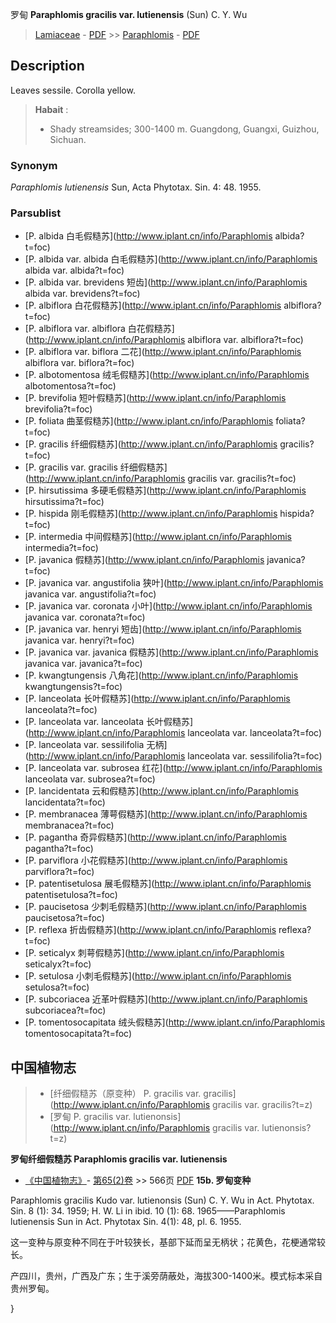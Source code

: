 罗甸 **Paraphlomis gracilis var. lutienensis** (Sun) C. Y. Wu

> [Lamiaceae](http://www.iplant.cn/info/Lamiaceae?t=foc) - [PDF](http://www.iplant.cn/foc/pdf/Lamiaceae.pdf) >> [Paraphlomis](http://www.iplant.cn/info/Paraphlomis?t=foc) - [PDF](http://www.iplant.cn/foc/pdf/Paraphlomis.pdf)
## Description

Leaves sessile. Corolla yellow.


> **Habait** : 
>* Shady streamsides; 300-1400 m. Guangdong, Guangxi, Guizhou, Sichuan.

### Synonym
*Paraphlomis lutienensis* Sun, Acta Phytotax. Sin. 4: 48. 1955.


### Parsublist

* [P.  albida  白毛假糙苏](http://www.iplant.cn/info/Paraphlomis albida?t=foc)
* [P.  albida var. albida  白毛假糙苏](http://www.iplant.cn/info/Paraphlomis albida var. albida?t=foc)
* [P.  albida var. brevidens  短齿](http://www.iplant.cn/info/Paraphlomis albida var. brevidens?t=foc)
* [P.  albiflora  白花假糙苏](http://www.iplant.cn/info/Paraphlomis albiflora?t=foc)
* [P.  albiflora var. albiflora  白花假糙苏](http://www.iplant.cn/info/Paraphlomis albiflora var. albiflora?t=foc)
* [P.  albiflora var. biflora  二花](http://www.iplant.cn/info/Paraphlomis albiflora var. biflora?t=foc)
* [P.  albotomentosa  绒毛假糙苏](http://www.iplant.cn/info/Paraphlomis albotomentosa?t=foc)
* [P.  brevifolia  短叶假糙苏](http://www.iplant.cn/info/Paraphlomis brevifolia?t=foc)
* [P.  foliata  曲茎假糙苏](http://www.iplant.cn/info/Paraphlomis foliata?t=foc)
* [P.  gracilis  纤细假糙苏](http://www.iplant.cn/info/Paraphlomis gracilis?t=foc)
* [P.  gracilis var. gracilis  纤细假糙苏](http://www.iplant.cn/info/Paraphlomis gracilis var. gracilis?t=foc)
* [P.  hirsutissima  多硬毛假糙苏](http://www.iplant.cn/info/Paraphlomis hirsutissima?t=foc)
* [P.  hispida  刚毛假糙苏](http://www.iplant.cn/info/Paraphlomis hispida?t=foc)
* [P.  intermedia  中间假糙苏](http://www.iplant.cn/info/Paraphlomis intermedia?t=foc)
* [P.  javanica  假糙苏](http://www.iplant.cn/info/Paraphlomis javanica?t=foc)
* [P.  javanica var. angustifolia  狭叶](http://www.iplant.cn/info/Paraphlomis javanica var. angustifolia?t=foc)
* [P.  javanica var. coronata  小叶](http://www.iplant.cn/info/Paraphlomis javanica var. coronata?t=foc)
* [P.  javanica var. henryi  短齿](http://www.iplant.cn/info/Paraphlomis javanica var. henryi?t=foc)
* [P.  javanica var. javanica  假糙苏](http://www.iplant.cn/info/Paraphlomis javanica var. javanica?t=foc)
* [P.  kwangtungensis  八角花](http://www.iplant.cn/info/Paraphlomis kwangtungensis?t=foc)
* [P.  lanceolata  长叶假糙苏](http://www.iplant.cn/info/Paraphlomis lanceolata?t=foc)
* [P.  lanceolata var. lanceolata  长叶假糙苏](http://www.iplant.cn/info/Paraphlomis lanceolata var. lanceolata?t=foc)
* [P.  lanceolata var. sessilifolia  无柄](http://www.iplant.cn/info/Paraphlomis lanceolata var. sessilifolia?t=foc)
* [P.  lanceolata var. subrosea  红花](http://www.iplant.cn/info/Paraphlomis lanceolata var. subrosea?t=foc)
* [P.  lancidentata  云和假糙苏](http://www.iplant.cn/info/Paraphlomis lancidentata?t=foc)
* [P.  membranacea  薄萼假糙苏](http://www.iplant.cn/info/Paraphlomis membranacea?t=foc)
* [P.  pagantha  奇异假糙苏](http://www.iplant.cn/info/Paraphlomis pagantha?t=foc)
* [P.  parviflora  小花假糙苏](http://www.iplant.cn/info/Paraphlomis parviflora?t=foc)
* [P.  patentisetulosa  展毛假糙苏](http://www.iplant.cn/info/Paraphlomis patentisetulosa?t=foc)
* [P.  paucisetosa  少刺毛假糙苏](http://www.iplant.cn/info/Paraphlomis paucisetosa?t=foc)
* [P.  reflexa  折齿假糙苏](http://www.iplant.cn/info/Paraphlomis reflexa?t=foc)
* [P.  seticalyx  刺萼假糙苏](http://www.iplant.cn/info/Paraphlomis seticalyx?t=foc)
* [P.  setulosa  小刺毛假糙苏](http://www.iplant.cn/info/Paraphlomis setulosa?t=foc)
* [P.  subcoriacea  近革叶假糙苏](http://www.iplant.cn/info/Paraphlomis subcoriacea?t=foc)
* [P.  tomentosocapitata  绒头假糙苏](http://www.iplant.cn/info/Paraphlomis tomentosocapitata?t=foc)


## 中国植物志

> * [纤细假糙苏（原变种）  P.  gracilis var. gracilis](http://www.iplant.cn/info/Paraphlomis gracilis var. gracilis?t=z)
> * [罗甸  P.  gracilis var. lutienonsis](http://www.iplant.cn/info/Paraphlomis gracilis var. lutienonsis?t=z)

**罗甸纤细假糙苏 Paraphlomis gracilis var. lutienensis**

* [《中国植物志》](http://www.iplant.cn/frps)- [第65(2)卷](http://www.iplant.cn/frps/vol/65(2)) >> 566页 [PDF](http://www.iplant.cn/frps/pdf/65(2)/566.pdf)
**15b. 罗甸变种**

Paraphlomis gracilis Kudo var. lutienonsis (Sun) C. Y. Wu in Act. Phytotax. Sin. 8 (1): 34. 1959; H. W. Li in ibid. 10 (1): 68. 1965——Paraphlomis lutienensis Sun in Act. Phytotax Sin. 4(1): 48, pl. 6. 1955.

这一变种与原变种不同在于叶较狭长，基部下延而呈无柄状；花黄色，花梗通常较长。

产四川，贵州，广西及广东；生于溪旁荫蔽处，海拔300-1400米。模式标本采自贵州罗甸。

}